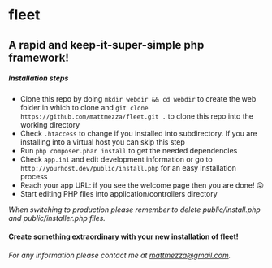 fleet
=====

A rapid and keep-it-super-simple php framework!
-------------------
##### Installation steps
* Clone this repo by doing `mkdir webdir && cd webdir` to create the web folder in which to clone and `git clone https://github.com/mattmezza/fleet.git .` to clone this repo into the working directory
* Check `.htaccess` to change if you installed into subdirectory. If you are installing into a virtual host you can skip this step
* Run `php composer.phar install` to get the needed dependencies
* Check `app.ini` and edit development information or go to `http://yourhost.dev/public/install.php` for an easy installation process
* Reach your app URL: if you see the welcome page then you are done! 😜
* Start editing PHP files into application/controllers directory

_When switching to production please remember to delete public/install.php and public/installer.php files._

#### Create something extraordinary with your new installation of fleet!

###### For any information please contact me at [mattmezza@gmail.com](mailto:mattmezza@gmail.com).
